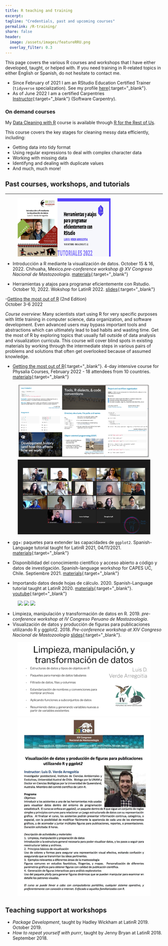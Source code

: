 ```yaml
---
title: R teaching and training
excerpt: 
tagline: "Credentials, past and upcoming courses"
permalink: /R-training/
share: false
header:
  image: /assets/images/featureRRU.png
  overlay_filter: 0.3
---
```


This page covers the various R courses and workshops that I have either developed, taught, or helped with. If you need training in R-related topics in either English or Spanish, do not hesitate to contact me.

- Since February of 2021 I am an RStudio Education Certified Trainer (`tidyverse` specialization). See my profile [here](https://education.rstudio.com/trainers/people/verde_arregoitia+luis/){:target="_blank"}.   
- As of June 2022 I am a certified Carpentries [Instructor](https://carpentries.org/instructors/){:target="_blank"} (Software Carpentry).   


### On demand courses
My [Data Cleaning with R](https://rfortherestofus.com/courses/data-cleaning/) course is available through [R for the Rest of Us](https://rfortherestofus.com).

This course covers the key stages for cleaning messy data efficiently, including:  

- Getting data into tidy format
- Using regular expressions to deal with complex character data
- Working with missing data
- Identifyng and dealing with duplicate values
- And much, much more!

## Past courses, workshops, and tutorials
***

<figure class="half" style="display:flex">
    <img src="/assets/images/AMMAC_Luis_Darcy.jpg"  style="width:30%">
    <img src="/assets/images/latinr2022.jpeg"  style="width:40%">
</figure>

- Introducción a R mediante la visualización de datos. October 15 & 16, 2022. Chihuaha, Mexico._pre-conference workshop @ XV Congreso Nacional de Mastozoología._ [materials](https://github.com/luisDVA/cursoCNM2022){:target="_blank"}  

- Herramientas y atajos para programar eficientemente con Rstudio. October 10, 2022. Wokshop for LatinR 2022. [slides](https://luisdva.github.io/LatinR2022/){:target="_blank"}  

-[Getting the most out of R](https://www.physalia-courses.org/courses-workshops/gmr/) (2nd Edition)  
October 3-6 2022 

_Course overview_: Many scientists start using R for very specific purposes with little training in computer science, data organization, and software development. Even advanced users may bypass important tools and abstractions which can ultimately lead to bad habits and wasting time. Get the most of R by exploring topics that usually fall outside of data analysis and visualization curricula. This course will cover blind spots in existing materials by working through the intermediate steps in various pairs of problems and solutions that often get overlooked because of assumed knowledge.


- [Getting the most out of R](https://www.physalia-courses.org/previous-courses-workshops/2022/){:target="_blank"}. 4-day intensive course for Physalia Courses, February 2022 - 18 attendees from 10 countries. [materials](https://github.com/luisDVA/physalia-R){:target="_blank"}
 
 <figure class="half">
    <img src="/assets/images/slidesld.png">
    <img src="/assets/images/imagegtmor.jpg">
</figure>

- gg+: paquetes para extender las capacidades de `ggplot2`. Spanish-Language tutorial taught for LatinR 2021, 04/11/2021.  [materials](https://github.com/luisDVA/ggmas){:target="_blank"}  

- Disponibilidad del conocimiento científico y acceso abierto a código y datos de investigación. Spanish-language workshop for CAPES UC, Chile. Septiembre 2021. [materials](https://docs.google.com/presentation/d/1UnyRUl5VeguLP7X0YERbqfi7bn8K2UpoljGJSaMEJnY/edit?usp=sharing){:target="_blank"}  

- Importando datos desde hojas de cálculo. 2020. Spanish-Language tutorial taught at LatinR 2020. [materials](https://github.com/luisDVA/tallerxl){:target="_blank"}. [youtube](https://www.youtube.com/watch?v=vp_1N2tOFqI){:target="_blank"}  


<figure class="third">
    <img src="https://pbs.twimg.com/media/FDWdlN0XoAMSKhe?format=jpg&name=large">
    <img src="https://pbs.twimg.com/media/E90o9n-XMAIbyEX?format=jpg&name=large">
    <img src="https://pbs.twimg.com/media/EixIkqyXsAM6205?format=jpg&name=large">
</figure>


- Limpieza, manipulación y transformación de datos en R. 2019. _pre-conference workshop at IV Congreso Peruano de Mastozoología_.  
- Visualización de datos y producción de figuras para publicaciones utilizando R y ggplot2. 2018. _Pre-conference workshop at XIV Congreso Nacional de Mastozoología_ [slides](https://docs.google.com/presentation/d/1SKtM-2RLXwfGj3uFXXZx8-mT_q0VTSjYomt2d_R6NYI/edit?usp=sharing){:target="_blank"}.  
  
<figure class="half">
    <img src="/assets/images/luisaamp.png">
    <img src="/assets/images/ldcnm18.png">
</figure>


## Teaching support at workshops

- _Package Development_, taught by Hadley Wickham at LatinR 2019. October 2019.
- _How to repeat yourself with purrr_, taught by Jenny Bryan at LatinR 2018. September 2018.   

